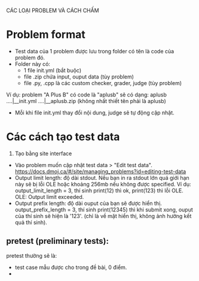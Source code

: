CÁC LOẠI PROBLEM VÀ CÁCH CHẤM

# Problem format
- Test data của 1 problem được lưu trong folder có tên là code của problem đó.
- Folder này có: 
    - 1 file init.yml (bắt buộc)
    - file .zip chứa input, ouput data (tùy problem)
    - file .py, .cpp là các custom checker, grader, judge (tùy problem)

Ví dụ: problem "A Plus B" có code là "aplusb" sẽ có dạng:
aplusb
....|__init.yml
....|__aplusb.zip (không nhất thiết tên phải là aplusb)

- Mỗi khi file init.yml thay đổi nội dung, judge sẽ tự động cập nhật.

# Các cách tạo test data
1. Tạo bằng site interface
- Vào problem muốn cập nhật test data > "Edit test data".
https://docs.dmoj.ca/#/site/managing_problems?id=editing-test-data  
- Output limit length: độ dài stdout. Nếu bạn in ra stdout lớn quá giới hạn này sẽ bị lỗi OLE hoặc khoảng 256mb nếu không được specified. Ví dụ: output_limit_length = 3, thí sinh print(12) thì ok, print(123) thì lỗi OLE.
OLE: Output limit exceeded.
- Output prefix length: độ dài ouput của bạn sẽ được hiển thị. output_prefix_length = 3, thí sinh print(12345) thì khi submit xong, ouput của thí sinh sẽ hiện là '123'. (chỉ là về mặt hiển thị, không ảnh hưởng kết quả thí sinh).
## pretest (preliminary tests): 
pretest thường sẽ là: 
- test case mẫu được cho trong đề bài, 0 điểm.
- 